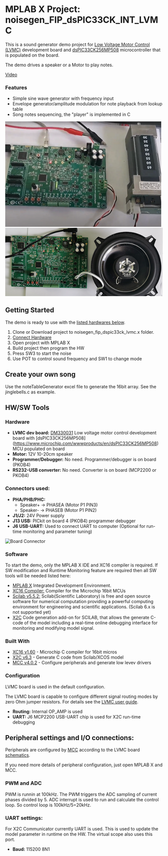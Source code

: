 # MPLAB X Project: noisegen_FIP_dsPIC33CK_INT_LVMC

This is a sound generator demo project for [Low Voltage Motor Control (LVMC)](https://www.microchip.com/DevelopmentTools/ProductDetails/PartNO/DM330031) development board and [dsPIC33CK256MP508](https://www.microchip.com/wwwproducts/en/dsPIC33CK256MP508) microcontroller that is populated on the board. 



The demo drives a speaker or a Motor to play notes.

[Video](https://microchiptechnology-my.sharepoint.com/:v:/g/personal/mark_wendler_microchip_com/ER4R-VjUtIJHlTP9Xt5HCMYB0wU3iUwKpqfh00sCoDp8tQ?e=nzepZ7)

### Features
* Simple sine wave generator with frequency input
* Envelope generator/amplitude modulation for note playback from lookup table
* Song notes sequencing, the "player" is implemented in C

![HW setup 1](doc/hw_set_up.PNG) ![HW setup](doc/HW_setup_LVMC_SPEAKER.PNG)
## Getting Started

The demo is ready to use with the [listed hardwares below](#hardware).

1. Clone or Download project to noisegen_fip_dspic33ck_lvmc.x folder.
2. [Connect Hardware](#connectors-used)
3. Open project with MPLAB X
4. Build project then program the HW
5. Press SW3 to start the noise
6. Use POT to control sound frequency and SW1 to change mode

## Create your own song

Use the noteTableGenerator excel file to generate the 16bit array. See the jinglebells.c as example.

## HW/SW Tools
### Hardware

* **LVMC dev board:** [DM330031](https://www.microchip.com/DevelopmentTools/ProductDetails/PartNO/DM330031) Low voltage motor control development board with [dsPIC33CK256MP508] (https://www.microchip.com/wwwproducts/en/dsPIC33CK256MP508) MCU populated on board
* **Motor:** 12V 10-20cm speaker
* **Programmer/Debugger:** No need. Programmer/debugger is on board (PKOB4)
* **RS232-USB converter:** No need. Converter is on board (MCP2200 or PKOB4)

### Connectors used:

* **PHA/PHB/PHC:** 
  * Speaker+ -> PHASEA (Motor P1 PIN3)
  * Speaker- -> PHASEB (Motor P1 PIN2)
* **J1/J2:** 24V Power supply
* **J13 USB:** PICkit on board 4 (PKOB4) programmer debugger
* **J6 USB-UART:** Used to connect UART to computer (Optional for run-time monitoring and parameter tuning)

![Board Connector](doc/LVMC_Speaker_Connection.PNG) 

### Software

To start the demo, only the MPLAB X IDE and XC16 compiler is required. 
If SW modification and Runtime Monitoring feature are required then all SW tools will be needed listed here:

* [MPLAB X](https://www.microchip.com/mplab/mplab-x-ide) Integrated Development Environment. 
* [XC16 Compiler:](https://www.microchip.com/mplab/compilers) Compiler for the Microchip 16bit MCUs
* [Scilab v5.5.2:](https://www.scilab.org/download/5.5.2) Scilab(Scientific Laboratory) is free and open source software for numerical computation providing a powerful computing environment for engineering and scientific applications. (Scilab 6.x is not supported yet)
* [X2C](https://x2c.lcm.at/downloads/) Code generation add-on for SCILAB, that allows the generate C-code of the model including a real-time online debugging interface for monitoring   and modifying model signal.

### Built With

* [XC16 v1.60](https://www.microchip.com/mplab/compilers) - Microchip C compiler for 16bit micros
* [X2C v6.3](https://x2c.lcm.at/) - Generate C code from Scilab/XCOS model
* [MCC v4.0.2](https://www.microchip.com/mplab/mplab-code-configurator) - Configure peripherals and generate low levev drivers

### Configuration

LVMC board is used in the default configuration. 

The LVMC board is capable to configure different signal routing modes by zero Ohm jumper resistors. For details see the [LVMC user guide](https://www.microchip.com/DevelopmentTools/ProductDetails/PartNO/DM330031). 

* **Routing:** Internal OP_AMP is used
* **UART:** J6 MCP2200 USB-UART chip is used for X2C run-time debugging 
## Peripheral settings and I/O connections: 

   Peripherals are configured by [MCC](https://microchipdeveloper.com/mcc:mccgpio) according to the LVMC board [schematics](https://www.microchip.com/DevelopmentTools/ProductDetails/PartNO/DM330031).

   If you need more details of peripheral configuration, just open MPLAB X and MCC.

### PWM and ADC

PWM is runnin at 100kHz. The PWM triggers the ADC sampling of current phases divided by 5. ADC interrupt is used to run and calculate the control loop. So control loop is 100kHz/5=20kHz.

### UART settings: 

For X2C Communicator currently UART is used. This is used to update the model parameter in runtime on the HW. The virtual scope also uses this port. 
   
* **Baud:** 115200 8N1